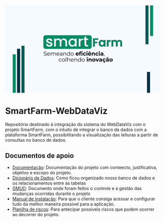 <p align="center">
  <img src="App/public/Img/Banner SmartFarm.png"/>
</p>

# SmartFarm-WebDataViz
Repositório destinado à integração do sistema do WebDataViz com o projeto SmartFarm, com o intuito de integrar o banco da dados com a plataforma SmartFarm, possibilitando a visualização das leituras a partir de consultas no banco de dados.

<h2>Documentos de apoio</h2>

- [Documentação](file:///C:/Users/Lucas%20Martiniano/Downloads/Documenta%C3%A7%C3%A3oSmartFarm(SPRINT02).pdf): Documentação do projeto com conteecto, justificativa, objetivo e escopo do projeto.
- [Dicionário de Dados](https://bandteccom-my.sharepoint.com/:x:/g/personal/guilherme_siqueira_sptech_school/EXIhn4K7zodBsqN0cHZMtUwBvpy5_0JJYluz9GtqdoCIVA?e=YcNzv1): Como ficou organizado nosso banco de dados e os relacionamentos entre as tabelas
- [GMUD](https://bandteccom-my.sharepoint.com/:x:/g/personal/guilherme_siqueira_sptech_school/Ee9ifpjRK85ArrubBb_Wb_cBWcgXxBBHgbQ5g6IS9RouRw?e=g8pd85): Documento onde foram feitos o controle e a gestão das mudanças ocorridas durante o projeto
- [Manual de instalação](https://bandteccom-my.sharepoint.com/personal/lucas_msilva_sptech_school/_layouts/15/onedrive.aspx?listurl=%2Fpersonal%2Fguilherme%5Fsiqueira%5Fsptech%5Fschool%2FDocuments&login_hint=lucas%2Emsilva%40sptech%2Eschool&id=%2Fpersonal%2Fguilherme%5Fsiqueira%5Fsptech%5Fschool%2FDocuments%2FPI%2FPROJETO%20%2D%20PI%20%28SPRINT%2002%20e%2003%29%2FManual%20de%20Instala%C3%A7%C3%A3o%2Epdf&parent=%2Fpersonal%2Fguilherme%5Fsiqueira%5Fsptech%5Fschool%2FDocuments%2FPI%2FPROJETO%20%2D%20PI%20%28SPRINT%2002%20e%2003%29&parentview=0): Para que o cliente consiga acessar e configurar tudo da melhor maneira possível para a aplicação.
- [Planilha de riscos](https://bandteccom-my.sharepoint.com/:x:/g/personal/guilherme_siqueira_sptech_school/ESGPk2ADGXZBnts4qQId5OYBb99k9cvczou6MCEJ8P63lQ?e=S1LSU2): Para antecipar possíveis riscos que podem ocorrer ao decorrer do projeto.
